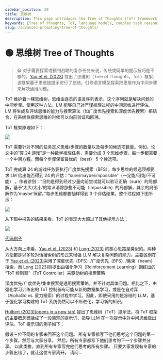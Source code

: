 ```yaml
---
sidebar_position: 20
title: 思维树
description: This page introduces the Tree of Thoughts (ToT) framework, which enhances language models' ability to reason through complex tasks by using intermediate steps.
keywords: [Tree of Thoughts, ToT, language models, complex task reasoning, AI, AI frameworks]
slug: /advanced-prompting/tree-of-thoughts/
---
```

# 🟢 思维树 Tree of Thoughts

> 😀 对于需要探索或预判战略的复杂任务来说，传统或简单的提示技巧是不够的。[Yao et el. (2023)](https://arxiv.org/abs/2305.10601) 提出了思维树（Tree of Thoughts，ToT）框架，该框架基于思维链提示进行了总结，引导语言模型探索把思维作为中间步骤来解决通用问题。

ToT 维护着一棵思维树，思维由连贯的语言序列表示，这个序列就是解决问题的中间步骤。使用这种方法，LM 能够自己对严谨推理过程的中间思维进行评估。LM 将生成及评估思维的能力与搜索算法（如广度优先搜索和深度优先搜索）相结合，在系统性探索思维的时候可以向前验证和回溯。

ToT 框架原理如下：

![](https://cdn.jsdelivr.net/gh/donttal/imgbed/img/TOT1.webp)

ToT 需要针对不同的任务定义思维/步骤的数量以及每步的候选项数量。例如，论文中的“算 24 游戏”是一种数学推理任务，需要分成 3 个思维步骤，每一步都需要一个中间方程。而每个步骤保留最优的（best） 5 个候选项。

ToT 完成算 24 的游戏任务要执行广度优先搜索（BFS），每步思维的候选项都要求 LM 给出能否得到 24 的评估：“sure/maybe/impossible”（一定能/可能/不可能） 。作者讲到：“目的是得到经过少量向前尝试就可以验证正确（sure）的局部解，基于‘太大/太小’的常识消除那些不可能（impossible）的局部解，其余的局部解作为‘maybe’保留。”每步思维都要抽样得到 3 个评估结果。整个过程如下图所示：

![](https://cdn.jsdelivr.net/gh/donttal/imgbed/img/TOT2.webp)

从下图中报告的结果来看，ToT 的表现大大超过了其他提示方法：

![](https://cdn.jsdelivr.net/gh/donttal/imgbed/img/TOT3.webp)

[代码例子](https://github.com/princeton-nlp/tree-of-thought-llm)

从大方向上来看，[Yao et el. (2023)](https://arxiv.org/abs/2305.10601) 和 [Long (2023)](https://arxiv.org/abs/2305.08291) 的核心思路是类似的。两种方法都是以多轮对话搜索树的形式来增强 LLM 解决复杂问题的能力。主要区别在于 [Yao et el. (2023)](https://arxiv.org/abs/2305.10601)采用了深度优先（DFS）/广度优先（BFS）/集束（beam）搜索，而 [Long (2023)](https://arxiv.org/abs/2305.08291)则提出由强化学习（Reinforcement Learning）训练出的 “ToT 控制器”（ToT Controller）来驱动树的搜索策略

深度优先/广度优先/集束搜索是通用搜索策略，并不针对具体问题。相比之下，由强化学习训练出的 ToT 控制器有可能从新的数据集学习，或是在自对弈（AlphaGo vs. 蛮力搜索）的过程中学习。因此，即使采用的是冻结的 LLM，基于强化学习构建的 ToT 系统仍然可以不断进化，学习新的知识。

[Hulbert (2023)(opens in a new tab)](https://github.com/dave1010/tree-of-thought-prompting) 提出了思维树（ToT）提示法，将 ToT 框架的主要概念概括成了一段简短的提示词，指导 LLM 在一次提示中对中间思维做出评估。ToT 提示词的例子如下：

<AIInput>
假设三位不同的专家来回答这个问题。
所有专家都写下他们思考这个问题的第一个步骤，然后与大家分享。
然后，所有专家都写下他们思考的下一个步骤并分享。
以此类推，直到所有专家写完他们思考的所有步骤。
只要大家发现有专家的步骤出错了，就让这位专家离开。
请问...
</AIInput>